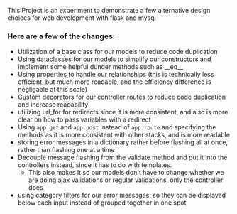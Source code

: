 This Project is an experiment to demonstrate a few alternative design choices for web development with flask and mysql

### Here are a few of the changes:
- Utilization of a base class for our models to reduce code duplication
- Using dataclasses for our models to simplify our constructors and implement some helpful dunder methods such as \_\_eq\_\_
- Using properties to handle our relationships (this is technically less efficient, but much more readable, and the efficiency difference is negligable at this scale)
- Custom decorators for our controller routes to reduce code duplication and increase readability
- utilizing url_for for redirects since it is more consistent, and also is more clear on how to pass variables with a redirect
- Using `app.get` and `app.post` instead of `app.route` and specifying the methods as it is more consistent with other stacks, and is more readable
- storing error messages in a dictionary rather before flashing all at once, rather than flashing one at a time
- Decouple message flashing from the validate method and put it into the controllers instead, since it has to do with templates. 
    - This also makes it so our models don't have to change whether we are doing ajax validations or regular validations, only the controller does
- using category filters for our error messages, so they can be displayed below each input instead of grouped together in one spot
